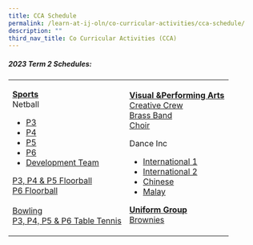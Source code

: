 ```yaml
---
title: CCA Schedule
permalink: /learn-at-ij-oln/co-curricular-activities/cca-schedule/
description: ""
third_nav_title: Co Curricular Activities (CCA)
---
```

<h5>2023 Term 2 Schedules:</h5>
<table>
<tbody>
<tr>
<td>
<p><strong><u>Sports<br /></u></strong>Netball</p>
<ul>
<li><a href="/files/2023CCASchedules/T2/T2 - P3 Netball.pdf" target="_blank" rel="noopener">P3</a></li>
<li><a href="/files/2023CCASchedules/T2/T2 - P4 Netball_r1.pdf" target="_blank" rel="noopener">P4</a></li>
<li><a href="/files/2023CCASchedules/T2/T2 - P5 Netball_r1.pdf" target="_blank" rel="noopener">P5</a></li>
<li><a href="/files/2023CCASchedules/T2/T2 - P6 Netball_r1.pdf" target="_blank" rel="noopener">P6</a></li>
<li><a href="/files/2023CCASchedules/T2/T2 - Netball Developmental Team.pdf" target="_blank" rel="noopener">Development Team</a></li>
</ul>
<p><a href="/files/2023CCASchedules/T2/T2 - P3, P4 & P5 Floorball_r1.pdf" target="_blank" rel="noopener">P3, P4 &amp; P5 Floorball</a><br />
<a href="/files/2023CCASchedules/T2/T2 - P6 Floorball_r1.pdf" target="_blank" rel="noopener">P6 Floorball</a><br /><br />
	<a href="/files/2023CCASchedules/T2/T2- Bowling.pdf" target="_blank" rel="noopener">Bowling</a><br />
	<a href="/files/2023CCASchedules/T2/T2 - Table Tennis_r1.pdf" target="_blank" rel="noopener">P3, P4, P5 &amp;  P6 Table Tennis</a></p>
</td>
<td>
<p><strong><u>Visual &amp;Performing Arts<br /></u></strong><a href="/files/2023CCASchedules/T2/T2 - Creative Crew_r1.pdf" target="_blank" rel="noopener">Creative Crew</a><br />
	<a href="/files/2023CCASchedules/T2/T2 - Brass Band_r1.pdf" target="_blank" rel="noopener">Brass Band</a><br />
	<a href="/files/2023CCASchedules/T2/T2 - Choir.pdf" target="_blank" rel="noopener">Choir</a></p>
<p>Dance Inc</p>
<ul>
<li><a href="/files/2023CCASchedules/T2/T2 - Dance Inc 1.pdf" target="_blank" rel="noopener">International 1</a></li>
<li><a href="/files/2023CCASchedules/T2/T2 - Dance Inc 2.pdf" target="_blank" rel="noopener">International 2</a></li>
<li><a href="/files/2023CCASchedules/T2/T2 - Dance Inc 3.pdf" target="_blank" rel="noopener">Chinese</a></li>
<li><a href="/files/2023CCASchedules/T2/T2 - Dance Inc 4.pdf" target="_blank" rel="noopener">Malay</a></li>
</ul>
<p><strong><u>Uniform Group<br /></u></strong><a href="/files/2023CCASchedules/T2/T2 - Brownies_r1.pdf" target="_blank" rel="noopener">Brownies</a></p>
</td>
</tr>
</tbody>
</table>